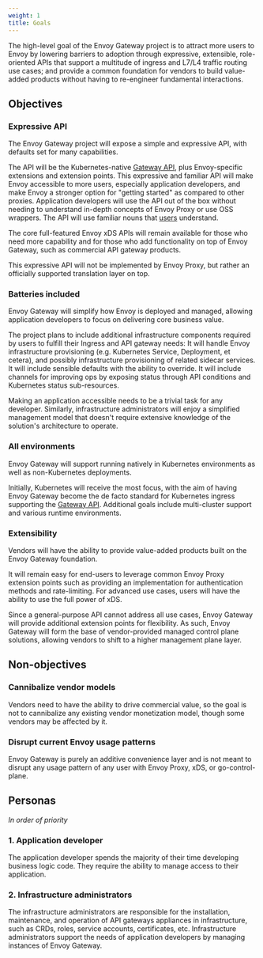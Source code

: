 ```yaml
---
weight: 1
title: Goals
---
```


The high-level goal of the Envoy Gateway project is to attract more users to Envoy by lowering barriers to adoption through expressive, extensible, role-oriented APIs that support a multitude of ingress and L7/L4 traffic routing use cases; and provide a common foundation for vendors to build value-added products without having to re-engineer fundamental interactions.

## Objectives

### Expressive API

The Envoy Gateway project will expose a simple and expressive API, with defaults set for many capabilities.

The API will be the Kubernetes-native [Gateway API](https://gateway-api.sigs.k8s.io/), plus Envoy-specific extensions and extension points. This expressive and familiar API will make Envoy accessible to more users, especially application developers, and make Envoy a stronger option for "getting started" as compared to other proxies. Application developers will use the API out of the box without needing to understand in-depth concepts of Envoy Proxy or use OSS wrappers. The API will use familiar nouns that [users](#personas) understand.

The core full-featured Envoy xDS APIs will remain available for those who need more capability and for those who add functionality on top of Envoy Gateway, such as commercial API gateway products.

This expressive API will not be implemented by Envoy Proxy, but rather an officially supported translation layer on top.

### Batteries included

Envoy Gateway will simplify how Envoy is deployed and managed, allowing application developers to focus on delivering core business value.

The project plans to include additional infrastructure components required by users to fulfill their Ingress and API gateway needs: It will handle Envoy infrastructure provisioning (e.g. Kubernetes Service, Deployment, et cetera), and possibly infrastructure provisioning of related sidecar services. It will include sensible defaults with the ability to override. It will include channels for improving ops by exposing status through API conditions and Kubernetes status sub-resources.

Making an application accessible needs to be a trivial task for any developer. Similarly, infrastructure administrators will enjoy a simplified management model that doesn't require extensive knowledge of the solution's architecture to operate.

### All environments

Envoy Gateway will support running natively in Kubernetes environments as well as non-Kubernetes deployments.

Initially, Kubernetes will receive the most focus, with the aim of having Envoy Gateway become the de facto standard for Kubernetes ingress supporting the [Gateway API](https://gateway-api.sigs.k8s.io/). Additional goals include multi-cluster support and various runtime environments.

### Extensibility

Vendors will have the ability to provide value-added products built on the Envoy Gateway foundation.

It will remain easy for end-users to leverage common Envoy Proxy extension points such as providing an implementation for authentication methods and rate-limiting. For advanced use cases, users will have the ability to use the full power of xDS.

Since a general-purpose API cannot address all use cases, Envoy Gateway will provide additional extension points for flexibility. As such, Envoy Gateway will form the base of vendor-provided managed control plane solutions, allowing vendors to shift to a higher management plane layer.

## Non-objectives

### Cannibalize vendor models

Vendors need to have the ability to drive commercial value, so the goal is not to cannibalize any existing vendor monetization model, though some vendors may be affected by it.

### Disrupt current Envoy usage patterns

Envoy Gateway is purely an additive convenience layer and is not meant to disrupt any usage pattern of any user with Envoy Proxy, xDS, or go-control-plane.

## Personas

*In order of priority*

### 1. Application developer

The application developer spends the majority of their time developing business logic code. They require the ability to manage access to their application.

### 2. Infrastructure administrators

The infrastructure administrators are responsible for the installation, maintenance, and operation of API gateways appliances in infrastructure, such as CRDs, roles, service accounts, certificates, etc. Infrastructure administrators support the needs of application developers by managing instances of Envoy Gateway.
